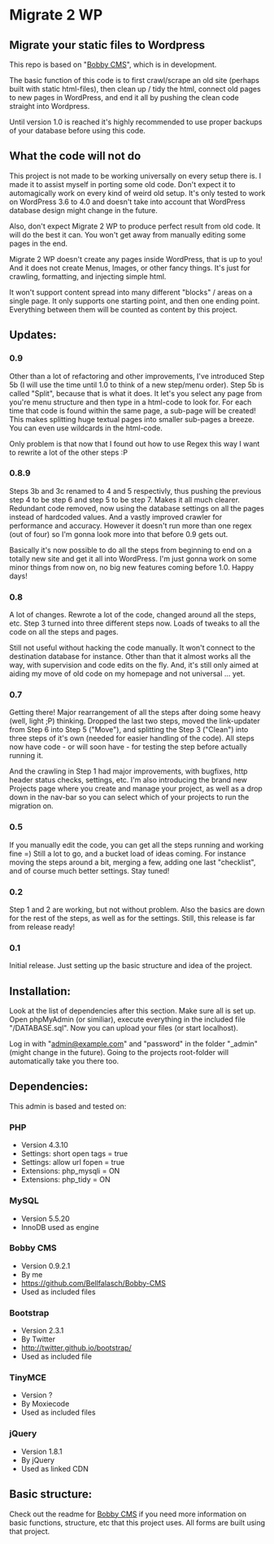 Migrate 2 WP
================

Migrate your static files to Wordpress
------------------

This repo is based on "[Bobby CMS](https://github.com/Bellfalasch/Bobby-CMS)", which is in development.

The basic function of this code is to first crawl/scrape an old site (perhaps built with static html-files), then clean up / tidy the html, connect old pages to new pages in WordPress, and end it all by pushing the clean code straight into Wordpress.

Until version 1.0 is reached it's highly recommended to use proper backups of your database before using this code.

What the code will not do
----------------

This project is not made to be working universally on every setup there is. I made it to assist myself in porting some old code. Don't expect it to automagically work on every kind of weird old setup. It's only tested to work on WordPress 3.6 to 4.0 and doesn't take into account that WordPress database design might change in the future.

Also, don't expect Migrate 2 WP to produce perfect result from old code. It will do the best it can. You won't get away from manually editing some pages in the end.

Migrate 2 WP doesn't create any pages inside WordPress, that is up to you! And it does not create Menus, Images, or other fancy things. It's just for crawling, formatting, and injecting simple html.

It won't support content spread into many different "blocks" / areas on a single page. It only supports one starting point, and then one ending point. Everything between them will be counted as content by this project.

Updates:
----------------

### 0.9

Other than a lot of refactoring and other improvements, I've introduced Step 5b (I will use the time until 1.0 to think of a new step/menu order). Step 5b is called "Split", because that is what it does. It let's you select any page from you're menu structure and then type in a html-code to look for. For each time that code is found within the same page, a sub-page will be created! This makes splitting huge textual pages into smaller sub-pages a breeze. You can even use wildcards in the html-code.

Only problem is that now that I found out how to use Regex this way I want to rewrite a lot of the other steps :P

### 0.8.9

Steps 3b and 3c renamed to 4 and 5 respectivly, thus pushing the previous step 4 to be step 6 and step 5 to be step 7. Makes it all much clearer. Redundant code removed, now using the database settings on all the pages instead of hardcoded values. And a vastly improved crawler for performance and accuracy. However it doesn't run more than one regex (out of four) so I'm gonna look more into that before 0.9 gets out.

Basically it's now possible to do all the steps from beginning to end on a totally new site and get it all into WordPress. I'm just gonna work on some minor things from now on, no big new features coming before 1.0. Happy days!

### 0.8

A lot of changes. Rewrote a lot of the code, changed around all the steps, etc. Step 3 turned into three different steps now. Loads of tweaks to all the code on all the steps and pages.

Still not useful without hacking the code manually. It won't connect to the destination database for instance. Other than that it almost works all the way, with supervision and code edits on the fly. And, it's still only aimed at aiding my move of old code on my homepage and not universal ... yet.

### 0.7
Getting there! Major rearrangement of all the steps after doing some heavy (well, light ;P) thinking. Dropped the last two steps, moved the link-updater from Step 6 into Step 5 ("Move"), and splitting the Step 3 ("Clean") into three steps of it's own (needed for easier handling of the code). All steps now have code - or will soon have - for testing the step before actually running it.

And the crawling in Step 1 had major improvements, with bugfixes, http header status checks, settings, etc. I'm also introducing the brand new Projects page where you create and manage your project, as well as a drop down in the nav-bar so you can select which of your projects to run the migration on.

### 0.5
If you manually edit the code, you can get all the steps running and working fine =) Still a lot to go, and a bucket load of ideas coming. For instance moving the steps around a bit, merging a few, adding one last "checklist", and of course much better settings. Stay tuned!

### 0.2
Step 1 and 2 are working, but not without problem. Also the basics are down for the rest of the steps, as well as for the settings. Still, this release is far from release ready!

### 0.1
Initial release. Just setting up the basic structure and idea of the project.


Installation:
----------------

Look at the list of dependencies after this section. Make sure all is set up. Open phpMyAdmin (or similiar), execute everything in the included file "/DATABASE.sql". Now you can upload your files (or start localhost).

Log in with "admin@example.com" and "password" in the folder "_admin" (might change in the future). Going to the projects root-folder will automatically take you there too.


Dependencies:
----------------

This admin is based and tested on: 

### PHP
* Version 4.3.10
* Settings: short open tags = true
* Settings: allow url fopen = true
* Extensions: php_mysqli = ON
* Extensions: php_tidy = ON

### MySQL
* Version 5.5.20
* InnoDB used as engine

### Bobby CMS
* Version 0.9.2.1
* By me
* https://github.com/Bellfalasch/Bobby-CMS
* Used as included files

### Bootstrap
* Version 2.3.1
* By Twitter
* http://twitter.github.io/bootstrap/
* Used as included file

### TinyMCE
* Version ?
* By Moxiecode
* Used as included files

### jQuery
* Version 1.8.1
* By jQuery
* Used as linked CDN


Basic structure:
----------------

Check out the readme for [Bobby CMS](https://github.com/Bellfalasch/Bobby-CMS) if you need more information on basic functions, structure, etc that this project uses. All forms are built using that project.

